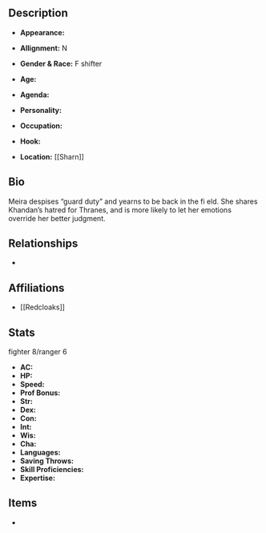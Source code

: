 ## Description
- **Appearance:** 

- **Allignment:** N

- **Gender & Race:** F shifter

- **Age:** 

- **Agenda:** 

- **Personality:** 

- **Occupation:** 

- **Hook:** 

- **Location:** [[Sharn]]

## Bio
Meira despises “guard duty” and yearns to be back in the fi eld. She shares Khandan’s hatred for Thranes, and is more likely to let her emotions override her better judgment.

## Relationships
- 

## Affiliations
- [[Redcloaks]]

## Stats
fighter 8/ranger 6
- **AC:** 
- **HP:** 
- **Speed:** 
- **Prof Bonus:** 
- **Str:** 
- **Dex:** 
- **Con:** 
- **Int:** 
- **Wis:** 
- **Cha:** 
- **Languages:** 
- **Saving Throws:** 
- **Skill Proficiencies:** 
- **Expertise:** 


## Items
- 
